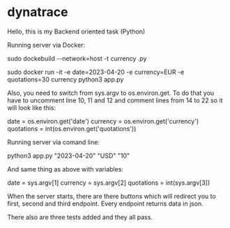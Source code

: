 # dynatrace

Hello, this is my Backend oriented task (Python)

Running server via Docker:

sudo dockebuild --network=host -t currency .py

sudo docker run -it -e date=2023-04-20 -e currency=EUR -e quotations=30 currency python3 app.py

Also, you need to switch from sys.argv to os.environ.get. To do that you have to uncomment line 10, 11 and 12 and comment lines from 14 to 22 so it will look like this:

date = os.environ.get('date')
currency = os.environ.get('currency')
quotations = int(os.environ.get('quotations'))

Running server via comand line:

 python3 app.py "2023-04-20" "USD" "10"
 
 And same thing as above with variables:

date = sys.argv[1]
currency = sys.argv[2]
quotations = int(sys.argv[3])

When the server starts, there are there buttons which will redirect you to first, second and third endpoint. Every endpoint returns data in json.

There also are three tests added and they all pass.

